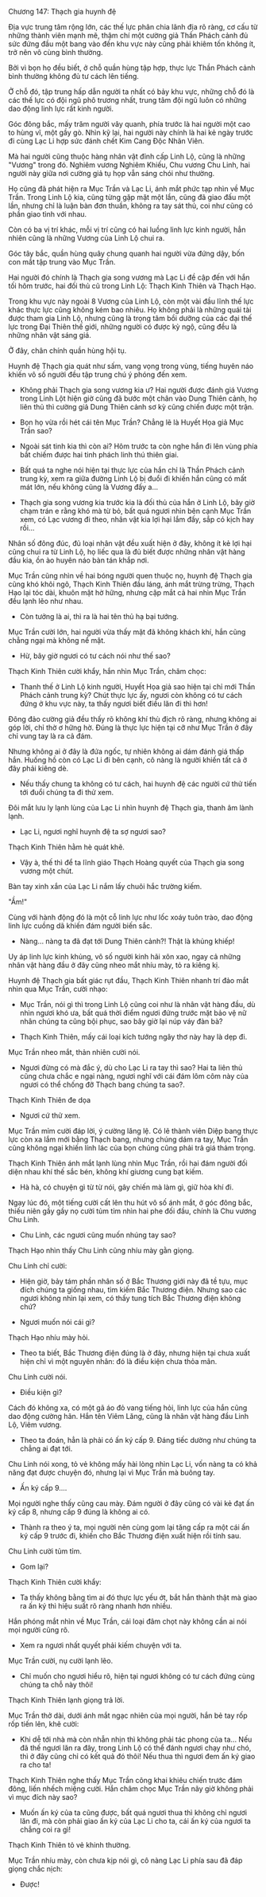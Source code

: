 




Chương 147: Thạch gia huynh đệ


Địa vực trung tâm rộng lớn, các thế lực phân chia lãnh địa rõ ràng, cơ cấu từ những thành viên mạnh mẽ, thậm chí một cường giả Thần Phách cảnh đủ sức đứng đầu một bang vào đến khu vực này cũng phải khiêm tốn không ít, trở nên vô cùng bình thường.

Bởi vì bọn họ đều biết, ở chỗ quần hùng tập hợp, thực lực Thần Phách cảnh bình thường không đủ tư cách lên tiếng.

Ở chỗ đó, tập trung hấp dẫn người ta nhất có bảy khu vực, những chỗ đó là các thế lực có đội ngũ phô trương nhất, trung tâm đội ngũ luôn có những dao động linh lực rất kinh người.

Góc đông bắc, mấy trăm người vây quanh, phía trước là hai người một cao to hùng vĩ, một gầy gò. Nhìn kỹ lại, hai người này chính là hai kẻ ngày trước đi cùng Lạc Li hợp sức đánh chết Kim Cang Độc Nhãn Viên.

Mà hai người cũng thuộc hàng nhân vật đỉnh cấp Linh Lộ, cũng là những "Vương" trong đó. Nghiêm vương Nghiêm Khiếu, Chu vương Chu Linh, hai người này giữa nơi cường giả tụ họp vẫn sáng chói như thường.

Họ cũng đã phát hiện ra Mục Trần và Lạc Li, ánh mắt phức tạp nhìn về Mục Trần. Trong Linh Lộ kia, cũng từng gặp mặt một lần, cũng đã giao đấu một lần, nhưng chỉ là luận bàn đơn thuần, không ra tay sát thủ, coi như cũng có phần giao tình với nhau.

Còn có ba vị trí khác, mỗi vị trí cũng có hai luồng linh lực kinh người, hẳn nhiên cũng là những Vương của Linh Lộ chui ra.

Góc tây bắc, quần hùng quây chung quanh hai người vừa đứng dậy, bốn con mắt tập trung vào Mục Trần.

Hai người đó chính là Thạch gia song vương mà Lạc Li đề cập đến với hắn tối hôm trước, hai đối thủ cũ trong Linh Lộ: Thạch Kinh Thiên và Thạch Hạo.

Trong khu vực này ngoài 8 Vương của Linh Lộ, còn một vài đầu lĩnh thế lực khác thực lực cũng không kém bao nhiêu. Họ không phải là những quái tài được tham gia Linh Lộ, nhưng cũng là trọng tâm bồi dưỡng của các đại thế lực trong Đại Thiên thế giới, những người có được kỳ ngộ, cũng đều là những nhân vật sáng giá.

Ở đây, chân chính quần hùng hội tụ.

Huynh đệ Thạch gia quát như sấm, vang vọng trong vùng, tiếng huyên náo khiến vô số người đều tập trung chú ý phóng đến xem.

- Không phải Thạch gia song vương kia ư? Hai người được đánh giá Vương trong Linh Lột hiện giờ cũng đã bước một chân vào Dung Thiên cảnh, họ liên thủ thì cường giả Dung Thiên cảnh sơ kỳ cũng chiến được một trận.

- Bọn họ vừa rồi hét cái tên Mục Trần? Chẳng lẽ là Huyết Họa giả Mục Trần sao?

- Ngoài sát tinh kia thì còn ai? Hôm trước ta còn nghe hắn đi lên vùng phía bắt chiếm được hai tinh phách linh thú thiên giai.

- Bất quá ta nghe nói hiện tại thực lực của hắn chỉ là Thần Phách cảnh trung kỳ, xem ra giữa đường Linh Lộ bị đuổi đi khiến hắn cũng có mất mát lớn, nếu không cũng là Vương đấy a...

- Thạch gia song vương kia trước kia là đối thủ của hắn ở Linh Lộ, bây giờ chạm trán e rằng khó mà từ bỏ, bất quá ngươi nhìn bên cạnh Mục Trần xem, có Lạc vương đi theo, nhân vật kia lợi hại lắm đấy, sắp có kịch hay rồi...

Nhân số đông đúc, đủ loại nhân vật đều xuất hiện ở đây, không ít kẻ lợi hại cũng chui ra từ Linh Lộ, họ liếc qua là đủ biết được những nhân vật hàng đầu kia, ồn ào huyên náo bàn tán khắp nơi.

Mục Trần cũng nhìn về hai bóng người quen thuộc nọ, huynh đệ Thạch gia cũng khó khôi ngô, Thạch Kinh Thiên đầu láng, ánh mắt trừng trừng, Thạch Hạo lại tóc dài, khuôn mặt hờ hững, nhưng cặp mắt cả hai nhìn Mục Trần đều lạnh lẽo như nhau.

- Còn tưởng là ai, thì ra là hai tên thủ hạ bại tướng.

Mục Trần cười lớn, hai người vừa thấy mặt đã không khách khí, hắn cũng chẳng ngại mà không nể mặt.

- Hừ, bây giờ ngươi có tư cách nói như thế sao?

Thạch Kinh Thiên cười khẩy, hắn nhìn Mục Trần, châm chọc:

- Thanh thế ở Linh Lộ kinh người, Huyết Họa giả sao hiện tại chỉ mới Thần Phách cảnh trung kỳ? Chút thực lực ấy, ngươi còn không có tư cách đứng ở khu vực này, ta thấy ngươi biết điều lăn đi thì hơn!

Đông đảo cường giả đều thấy rõ không khí thù địch rõ ràng, nhưng không ai góp lời, chỉ thờ ơ hững hờ. Đúng là thực lực hiện tại cỡ như Mục Trần ở đây chỉ vung tay là ra cả đám.

Nhưng không ai ở đây là đứa ngốc, tự nhiên không ai dám đánh giá thấp hắn. Huống hồ còn có Lạc Li đi bên cạnh, cô nàng là người khiến tất cả ở đây phải kiêng dè.

- Nếu thấy chung ta không có tư cách, hai huynh đệ các người cứ thử tiến tới đuổi chúng ta đi thử xem.

Đôi mắt lưu ly lạnh lùng của Lạc Li nhìn huynh đệ Thạch gia, thanh âm lành lạnh.

- Lạc Li, ngươi nghĩ huynh đệ ta sợ ngươi sao?

Thạch Kinh Thiên hằm hè quát khẽ.

- Vậy à, thế thì để ta lĩnh giáo Thạch Hoàng quyết của Thạch gia song vương một chút.

Bàn tay xinh xắn của Lạc Li nắm lấy chuôi hắc trường kiếm.

"Ầm!"

Cùng với hành động đó là một cỗ linh lực như lốc xoáy tuôn trào, dao động linh lực cuồng dã khiến đám người biến sắc.

- Nàng... nàng ta đã đạt tới Dung Thiên cảnh?! Thật là khủng khiếp!

Uy áp linh lực kinh khủng, vô số người kinh hãi xôn xao, ngay cả những nhân vật hàng đầu ở đây cũng nheo mắt nhíu mày, tỏ ra kiêng kị.

Huynh đệ Thạch gia bất giác rụt đầu, Thạch Kinh Thiên nhanh trí đảo mắt nhìn qua Mục Trần, cười nhạo:

- Mục Trần, nói gì thì trong Linh Lộ cũng coi như là nhân vật hàng đầu, dù nhìn ngươi khó ưa, bất quá thời điểm ngươi đứng trước mặt bảo vệ nữ nhân chúng ta cũng bội phục, sao bây giờ lại núp váy đàn bà?

- Thạch Kinh Thiên, mấy cái loại kích tướng ngây thơ này hay là dẹp đi.

Mục Trần nheo mắt, thản nhiên cười nói.

- Ngươi đừng có mà đắc ý, dù cho Lạc Li ra tay thì sao? Hai ta liên thủ cũng chưa chắc e ngại nàng, ngươi nghĩ với cái đám lôm côm này của ngươi có thể chống đỡ Thạch bang chúng ta sao?.

Thạch Kinh Thiên đe dọa

- Ngươi cứ thử xem.

Mục Trần mỉm cười đáp lời, ý cường lăng lệ. Có lẽ thành viên Diệp bang thực lực còn xa lắm mới bằng Thạch bang, nhưng chúng dám ra tay, Mục Trần cũng không ngại khiến lính lác của bọn chúng cũng phải trả giá thảm trọng.

Thạch Kinh Thiên ánh mắt lạnh lùng nhìn Mục Trần, rồi hai đám người đối diện nhau khí thế sắc bén, không khí giương cung bạt kiếm.

- Hà hà, có chuyện gì từ từ nói, gây chiến mà làm gì, giữ hòa khí đi.

Ngay lúc đó, một tiếng cười cất lên thu hút vô số ánh mắt, ở góc đông bắc, thiếu niên gầy gầy nọ cười tủm tỉm nhìn hai phe đối đầu, chính là Chu vương Chu Linh.

- Chu Linh, các ngươi cũng muốn nhúng tay sao?

Thạch Hạo nhìn thấy Chu Linh cũng nhíu mày gằn giọng.

Chu Linh chỉ cười:

- Hiện giờ, bảy tám phần nhân số ở Bắc Thương giới này đã tề tựu, mục đích chúng ta giống nhau, tìm kiếm Bắc Thương điện. Nhưng sao các ngươi không nhìn lại xem, có thấy tung tích Bắc Thương điện không chứ?

- Ngươi muốn nói cái gì?

Thạch Hạo nhíu mày hỏi.

- Theo ta biết, Bắc Thương điện đúng là ở đây, nhưng hiện tại chưa xuất hiện chỉ vì một nguyên nhân: đó là điều kiện chưa thỏa mãn.

Chu Linh cười nói.

- Điều kiện gì?

Cách đó không xa, có một gã áo đỏ vang tiếng hỏi, linh lực của hắn cũng dao động cường hãn. Hắn tên Viêm Lăng, cũng là nhân vật hàng đầu Linh Lộ, Viêm vương.

- Theo ta đoán, hẳn là phải có ấn ký cấp 9. Đáng tiếc dường như chúng ta chẳng ai đạt tới.

Chu Linh nói xong, tỏ vẻ không mấy hài lòng nhìn Lạc Li, vốn nàng ta có khả năng đạt được chuyện đó, nhưng lại vì Mục Trần mà buông tay.

- Ấn ký cấp 9....

Mọi người nghe thấy cũng cau mày. Đám người ở đây cũng có vài kẻ đạt ấn ký cấp 8, nhưng cấp 9 đúng là không ai có.

- Thành ra theo ý ta, mọi người nên cùng gom lại tăng cấp ra một cái ấn ký cấp 9 trước đi, khiến cho Bắc Thương điện xuất hiện rồi tính sau.

Chu Linh cười tủm tỉm.

- Gom lại?

Thạch Kinh Thiên cười khẩy:

- Ta thấy không bằng tìm ai đó thực lực yếu ớt, bắt hắn thành thật mà giao ra ấn ký thì hiệu suất rõ ràng nhanh hơn nhiều.

Hắn phóng mắt nhìn về Mục Trần, cái loại đâm chọt này không cần ai nói mọi người cũng rõ.

- Xem ra ngươi nhất quyết phải kiếm chuyện với ta.

Mục Trần cười, nụ cười lạnh lẽo.

- Chỉ muốn cho ngươi hiểu rõ, hiện tại ngươi không có tư cách đứng cùng chúng ta chỗ này thôi!

Thạch Kinh Thiên lạnh giọng trả lời.

Mục Trần thở dài, dưới ánh mắt ngạc nhiên của mọi người, hắn bẻ tay rốp rốp tiến lên, khẽ cười:

- Khi dễ tới nhà mà còn nhẫn nhịn thì không phải tác phong của ta... Nếu đã thế ngươi lăn ra đây, trong Linh Lộ có thể đánh ngươi chạy như chó, thì ở đây cũng chỉ có kết quả đó thôi! Nếu thua thì ngươi đem ấn ký giao ra cho ta!

Thạch Kinh Thiên nghe thấy Mục Trần công khai khiêu chiến trước đám đông, liến nhếch miệng cười. Hắn châm chọc Mục Trần nãy giờ không phải vì mục đích này sao?

- Muốn ấn ký của ta cũng được, bất quá ngươi thua thì không chỉ ngươi lăn đi, mà còn phải giao ấn ký của Lạc Li cho ta, cái ấn ký của ngươi ta chẳng coi ra gì!

Thạch Kinh Thiên tỏ vẻ khinh thường.

Mục Trần nhíu mày, còn chưa kịp nói gì, cô nàng Lạc Li phía sau đã đáp giọng chắc nịch:

- Được!




